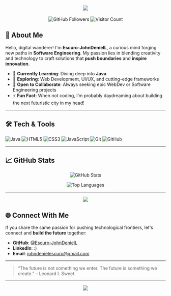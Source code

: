 <!-- 
  WELCOME TO YOUR FUTURISTIC README
  Customize anything you like: colors, badges, text, etc.
  Make sure to replace placeholders with your actual info.
-->

<!-- Banner or ASCII Art -->
<h1 align="center">
  <img src="https://readme-typing-svg.herokuapp.com?color=%2336BCF7&size=30&center=true&vCenter=true&width=500&lines=Hey+There!;I'm+Escuro-JohnDenielL;Welcome+to+My+Futuristic+Profile!;Coding+the+Future+One+Line+at+a+Time" />
</h1>

<!-- Profile Badges & Visitor Count -->
<p align="center">
  <img src="https://img.shields.io/github/followers/Escuro-JohnDenielL?label=Follow%20Me&style=social" alt="GitHub Followers" />
  <img src="https://visitor-badge.laobi.icu/badge?page_id=Escuro-JohnDenielL.Escuro-JohnDenielL" alt="Visitor Count" />
</p>

<!-- Introduction -->
## 🚀 About Me
Hello, digital wanderer! I'm **Escuro-JohnDenielL**, a curious mind forging new paths in **Software Engineering**. My passion lies in blending creativity and technology to craft solutions that **push boundaries** and **inspire innovation**.

- 🌱 **Currently Learning**: Diving deep into **Java**
- 🔭 **Exploring**: Web Development, UI/UX, and cutting-edge frameworks
- 🤝 **Open to Collaborate**: Always seeking epic WebDev or Software Engineering projects
- ⚡ **Fun Fact**: When not coding, I’m probably daydreaming about building the next futuristic city in my head!

---

<!-- Tech Stack Section -->
## 🛠 Tech & Tools
<p>
  <!-- Java -->
  <img src="https://img.shields.io/badge/Java-ED8B00?style=for-the-badge&logo=java&logoColor=white" alt="Java" />
  <!-- HTML -->
  <img src="https://img.shields.io/badge/HTML5-E34F26?style=for-the-badge&logo=html5&logoColor=white" alt="HTML5" />
  <!-- CSS -->
  <img src="https://img.shields.io/badge/CSS3-1572B6?style=for-the-badge&logo=css3&logoColor=white" alt="CSS3" />
  <!-- JavaScript -->
  <img src="https://img.shields.io/badge/JavaScript-F7E018?style=for-the-badge&logo=javascript&logoColor=black" alt="JavaScript" />
  <!-- Git -->
  <img src="https://img.shields.io/badge/Git-F05033?style=for-the-badge&logo=git&logoColor=white" alt="Git" />
  <!-- GitHub -->
  <img src="https://img.shields.io/badge/GitHub-181717?style=for-the-badge&logo=github&logoColor=white" alt="GitHub" />
</p>

---

<!-- GitHub Stats & Top Languages -->
## 📈 GitHub Stats
<p align="center">
  <img src="https://github-readme-stats.vercel.app/api?username=Escuro-JohnDenielL&show_icons=true&theme=radical" alt="GitHub Stats" />
</p>
<p align="center">
  <img src="https://github-readme-stats.vercel.app/api/top-langs/?username=Escuro-JohnDenielL&layout=compact&theme=radical" alt="Top Languages" />
</p>

---

<!-- Fancy Divider -->
<p align="center">
  <img src="https://capsule-render.vercel.app/api?type=waving&color=gradient&height=100&section=footer"/>
</p>

<!-- Contact or Connect Section -->
## 🌐 Connect With Me
If you share the same passion for pushing technological frontiers, let's connect and **build the future** together:

- **GitHub**: [@Escuro-JohnDenielL](https://github.com/Escuro-JohnDenielL)
- **LinkedIn**: :)
- **Email**: [johndenielescuro@gmail.com](mailto:johndenielescuro@gmail.com)

---

<!-- Optional: Add a cool quote or motto -->
> “The future is not something we enter. The future is something we create.” – Leonard I. Sweet

---

<!-- End with a fancy line or footer -->
<p align="center">
  <img src="https://readme-typing-svg.herokuapp.com?color=%23ff8c00&size=24&center=true&vCenter=true&width=500&lines=Thanks+for+stopping+by!;Happy+Coding!" />
</p>
